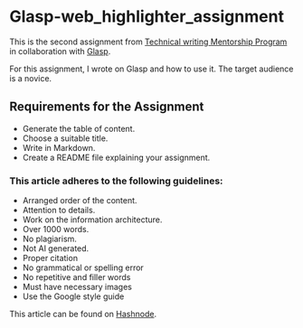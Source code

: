 # Glasp-web_highlighter_assignment #

This is the second assignment from [Technical writing Mentorship Program](technicalwritingmentorship.com) in collaboration with [Glasp](https://glasp.co).

For this assignment, I wrote on Glasp and how to use it. The target audience is a novice.

## Requirements for the Assignment ##

* Generate the table of content.
* Choose a suitable title.
* Write in Markdown.
* Create a README file explaining your assignment.

### This article adheres to the following guidelines: ###

* Arranged order of the content.
* Attention to details.
* Work on the information architecture.
* Over 1000 words.
* No plagiarism.
* Not AI generated.
* Proper citation
* No grammatical or spelling error
* No repetitive and filler words
* Must have necessary images
* Use the Google style guide

This article can be found on [Hashnode](https://devandrea.hashnode.dev/organize-your-ideas-effortlessly-with-glasp-the-ultimate-web-highlighter).
